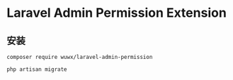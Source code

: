 Laravel Admin Permission Extension
======

## 安装

```composer require wuwx/laravel-admin-permission```

```bash
php artisan migrate
```

